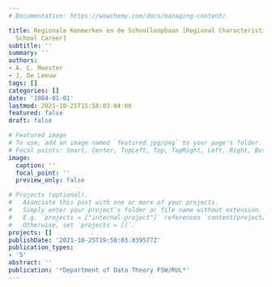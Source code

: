 ```yaml
---
# Documentation: https://wowchemy.com/docs/managing-content/

title: Regionale Kenmerken en de Schoolloopbaan [Regional Characteristics and the
  School Career]
subtitle: ''
summary: ''
authors:
- A. C. Meester
- J. De Leeuw
tags: []
categories: []
date: '1984-01-01'
lastmod: 2021-10-25T15:58:03-04:00
featured: false
draft: false

# Featured image
# To use, add an image named `featured.jpg/png` to your page's folder.
# Focal points: Smart, Center, TopLeft, Top, TopRight, Left, Right, BottomLeft, Bottom, BottomRight.
image:
  caption: ''
  focal_point: ''
  preview_only: false

# Projects (optional).
#   Associate this post with one or more of your projects.
#   Simply enter your project's folder or file name without extension.
#   E.g. `projects = ["internal-project"]` references `content/project/deep-learning/index.md`.
#   Otherwise, set `projects = []`.
projects: []
publishDate: '2021-10-25T19:58:03.839577Z'
publication_types:
- '5'
abstract: ''
publication: '*Department of Data Theory FSW/RUL*'
---
```

